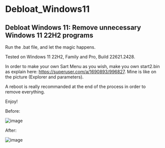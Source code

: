 # Debloat_Windows11
## Debloat Windows 11: Remove unnecessary Windows 11 22H2 programs

Run the .bat file, and let the magic happens.

Tested on Windows 11 22H2, Family and Pro, Build 22621.2428.

In order to make your own Sart Menu as you wish, make you own start2.bin as explain here: https://superuser.com/a/1690893/996827. Mine is like on the picture (Explorer and parameters).

A reboot is really recommanded at the end of the process in order to remove everything.

Enjoy!

Before:

![image](https://github.com/cramaboule/Debloat_Windows11/assets/21193662/ae8b9872-cd9b-44c7-8a93-7345e6b4fbf0)



After:

![image](https://github.com/cramaboule/Debloat_Windows11/assets/21193662/457075f2-f66d-4b56-9b4c-37af7681545f)

